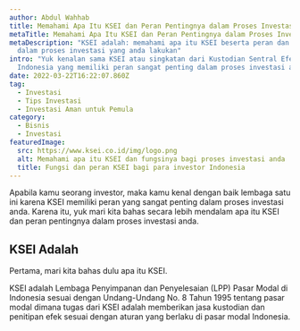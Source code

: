 ```yaml
---
author: Abdul Wahhab
title: Memahami Apa Itu KSEI dan Peran Pentingnya dalam Proses Investasi Anda
metaTitle: Memahami Apa Itu KSEI dan Peran Pentingnya dalam Proses Investasi Anda
metaDescription: "KSEI adalah: memahami apa itu KSEI beserta peran dan fungsinya
  dalam proses investasi yang anda lakukan"
intro: "Yuk kenalan sama KSEI atau singkatan dari Kustodian Sentral Efek
  Indonesia yang memiliki peran sangat penting dalam proses investasi anda. "
date: 2022-03-22T16:22:07.860Z
tag:
  - Investasi
  - Tips Investasi
  - Investasi Aman untuk Pemula
category:
  - Bisnis
  - Investasi
featuredImage:
  src: https://www.ksei.co.id/img/logo.png
  alt: Memahami apa itu KSEI dan fungsinya bagi proses investasi anda
  title: Fungsi dan peran KSEI bagi para investor Indonesia
---
```

Apabila kamu seorang investor, maka kamu kenal dengan baik lembaga satu ini karena KSEI memiliki peran yang sangat penting dalam proses investasi anda. Karena itu, yuk mari kita bahas secara lebih mendalam apa itu KSEI dan peran pentingnya dalam proses investasi anda. 

## KSEI Adalah

Pertama, mari kita bahas dulu apa itu KSEI. 

KSEI adalah Lembaga Penyimpanan dan Penyelesaian (LPP) Pasar Modal di Indonesia sesuai dengan Undang-Undang No. 8 Tahun 1995 tentang pasar modal dimana tugas dari KSEI adalah memberikan jasa kustodian dan penitipan efek sesuai dengan aturan yang berlaku di pasar modal Indonesia.